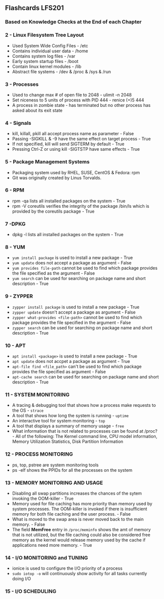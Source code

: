 ## Flashcards LFS201
### Based on Knowledge Checks at the End of each Chapter

### 2 - Linux Filesystem Tree Layout
* Used System Wide Config Files - /etc
* Contains individual user data - /home
* Contains system log files     - /var
* Early system startup files    - /boot
* Contain linux kernel modules  - /lib
* Abstract file systems         - /dev & /proc & /sys & /run

### 3 - Processes

* Used to change max # of open file to 2048 - ulimit -n 2048
* Set niceness to 5 units of process with PID 444 - renice (+)5 444
* A process in zombie state - has terminated but no other process has asked about its exit state

### 4 - Signals

* kill, killall, pkill all accept process name as parameter - False
* Passing -SIGKILL & -9 have the same effect on target process - True
* If not specified, kill will send SIGTERM by default - True
* Pressing Ctrl-Z or using kill -SIGTSTP have same effects - True

### 5 - Package Management Systems

* Packaging system used by RHEL, SUSE, CentOS & Fedora: rpm
* Git was originally created by Linus Torvalds.

### 6 - RPM

* rpm -qa lists all installed packages on the system - True
* rpm -V coreutils verifies the integrity of the package /bin/ls which is
provided by the coreutils package - True

### 7 -DPKG

* dpkg -l lists all installed packages on the system - True

### 8 - YUM

* `yum install package` is used to install a new package - True
* `yum update` does not accept a package as argument - False
* `yum provides file-path` cannot be used to find which package provides the file specified as the argument - False
* `yum search` can be used for searching on package name and short description - True

### 9 - ZYPPER

* `zypper install package` is used to install a new package - True
* `zypper update` doesn't accept a package as argument - False
* `zypper what-provides <file-path>` cannot be used to find which package provides the file specified in the argument - False
* `zypper search` can be used for searching on package name and short description - True

### 10 - APT

* `apt install <package>` is used to install a new package - True
* `apt update` does not accpet a package as argument - True
* `apt-file find <file_path>` can't be used to find which package provides the file specified as argument - False
* `apt-cache search` can be used for searching on package name and short description - True

### 11 - SYSTEM MONITORING

* A tracing & debugging tool that shows how a process make requests to the OS - `strace`
* A tool that shows how long the system is running - `uptime`
* An interactive tool for system monitoring - `top`
* A tool that displays a summary of memory usage - `free`
* What information that is not related to processes can be found at /proc? - All of the following: The Kernel command line, CPU model information, Memory Utilization Statistics, Disk Partition Information

### 12 - PROCESS MONITORING

* ps, top, pstree are system monitoring tools
* ps -elf shows the PPIDs for all the processes on the system

### 13 - MEMORY MONITORING AND USAGE

* Disabling all swap partitions increases the chances of the sytem invoking the OOM-killer - True
* Memory used for file caching has more priority than memory used by system processes. The OOM-killer is invoked if there is insufficient memory for both file caching and the user process. - False
* What is moved to the swap area is never moved back to the main memory. - False
* The field **MemFree** entry in `/proc/meminfo` shows the amt of memory that is not utilized, but the file caching could also be considered free memory as the kernel would release memory used by the cache if applications need more memory. - True

### 14 - I/O MONITORING and TUNING

* ionice is used to configure the I/O priority of a process
* `sudo iotop -o` will continuously show activity for all tasks currently doing I/O

### 15 - I/O SCHEDULING


